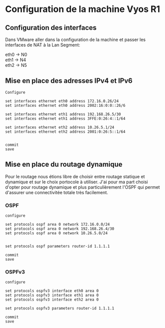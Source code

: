 # Configuration de la machine Vyos R1

## Configuration des interfaces

Dans VMware aller dans la configuration de la machine et passer les interfaces de NAT à la Lan Segment: 

eth0 -> N0  
eth1 -> N4  
eth2 -> N5  

## Mise en place des adresses IPv4 et IPv6

```
Configure 

set interfaces ethernet eth0 address 172.16.0.26/24
set interfaces ethernet eth0 address 2002:16:0:0::26/6

set interfaces ethernet eth1 address 192.168.26.5/30 
set interfaces ethernet eth1 address 3FFE:0:26:4::1/64

set interfaces ethernet eth2 address 10.26.5.1/24
set interfaces ethernet eth2 address 2001:0:26:5::1/64


commit
save 
```

## Mise en place du routage dynamique

Pour le routage nous étions libre de choisir entre routage statique et dynamique et sur le choix portocole à utiliser. J'ai pour ma part choisi d'opter pour routage dynamique et plus particulièrement l'OSPF qui permet d'assurer une connectivitée totale très facilement. 

### OSPF
```
configure 

set protocols ospf area 0 network 172.16.0.0/24
set protocols ospf area 0 network 192.168.26.4/30
set protocols ospf area 0 network 10.26.5.0/24


set protocols ospf parameters router-id 1.1.1.1

commit
save
```

### OSPFv3

```
configure 

set protocols ospfv3 interface eth0 area 0
set protocols ospfv3 interface eth1 area 0
set protocols ospfv3 interface eth2 area 0

set protocols ospfv3 parameters router-id 1.1.1.1

commit 
save
```